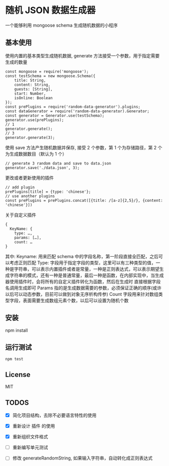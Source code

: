# 随机 JSON 数据生成器
一个能够利用 mongoose schema 生成随机数据的小程序

## 基本使用
使用内置的基本类型生成随机数据, generate 方法接受一个参数，用于指定需要生成的数量
```
const mongoose = require('mongoose');
const testSchema = new mongoose.Schema({
    title: String,
    content: String,
    guests: [String],
    start: Number,
    isOnline: Boolean
});
const prePlugins = require('random-data-generator').plugins;
const dataGenerator = require('random-data-generator).Generator;
const generator = Generator.use(testSchema);
generator.use(prePlugins);
// 1
generator.generate();
// 3
generator.generate(3);
```
使用 save 方法产生随机数据并保存, 接受 2 个参数，第 1 个为存储路径，第 2 个为生成数据数目（默认为 1 个）
```
// generate 3 random data and save to data.json
generator.save('./data.json', 3);
```
更改或者更新使用的插件
```
// add plugin
prePlugins[title] = {type: 'chinese'};
// use another plugins
const prePlugins = prePlugins.concat([{title: /[a-z]{2,5}/}, {content: 'chinese'}])
```
关于自定义插件
```
{
  KeyName: {
    type: …,
    params: […],
    count: …
}
```
其中:
Keyname: 用来匹配 schema 中的字段名称，第一阶段直接全匹配，之后可以考虑正则匹配
Type: 字段用于指定字段的类型，这里可以有三种类型的值，一种是字符串，可以表示内置插件或者是常量，一种是正则表达式，可以表示期望生成字符串的模式，还有一种是普通常量，最后一种是函数，在内部实现中，当生成器使用插件时，会将所有的自定义插件转化为函数，然后在生成时 直接根据字段名调用生成即可
Params 指的是生成数据需要的参数，必须保证正确的顺序(或许以后可以动态参数，目前可以做到对象无序析构传参)
Count 字段用来针对数组类型字段，表面需要生成数组元素个数，以后可以设置为随机个数

## 安装
npm install

## 运行测试
```
npm test
```

## License
MIT

## TODOS
 - [x] 简化项目结构，去除不必要语言特性的使用
 - [x] 重新设计 插件 的使用
 - [x] 重新组织文件格式
 - [ ] 重新编写单元测试
 - [ ] 修改 generateRandomString, 如果输入字符串，自动转化成正则表达式

